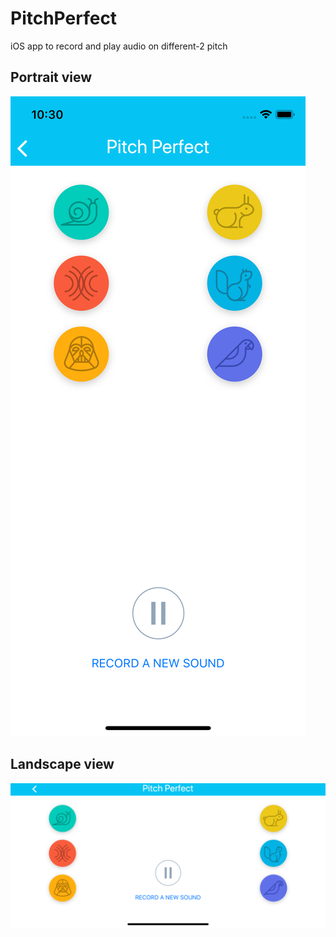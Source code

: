 # PitchPerfect
iOS app to record and play audio on different-2 pitch

## Portrait view

<img src="https://github.com/amitr1983/PitchPerfect/blob/master/Screenshots/portrait.png">

## Landscape view

<img src="https://github.com/amitr1983/PitchPerfect/blob/master/Screenshots/landscape.png">

